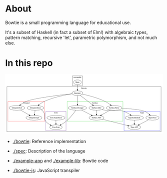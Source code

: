 # About

Bowtie is a small programming language for educational use.

It's a subset of Haskell (in fact a subset of Elm!) with algebraic types, pattern matching, recursive 'let', parametric polymorphism, and not much else.

# In this repo

![modules](./bowtie/misc/generated/modules.svg)

+ [./bowtie](./bowtie): Reference implementation

+ [./spec](./spec): Description of the language

+ [./example-app](./example-app) and [./example-lib](./example-lib): Bowtie code

+ [./bowtie-js](./bowtie-js): JavaScript transpiler
